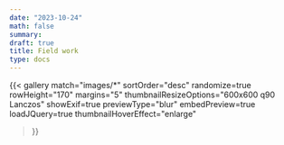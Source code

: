 ```yaml
---
date: "2023-10-24"
math: false
summary: 
draft: true
title: Field work
type: docs
---
```


<div>




</div>


{{< gallery 
    match="images/*" 
    sortOrder="desc" 
    randomize=true
    rowHeight="170" 
    margins="5" 
    thumbnailResizeOptions="600x600 q90 Lanczos" 
    showExif=true
    previewType="blur" 
    embedPreview=true 
    loadJQuery=true 
    thumbnailHoverEffect="enlarge"
>}}


